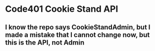 # Code401 Cookie Stand API

## I know the repo says CookieStandAdmin, but I made a mistake that I cannot change now, but this is the API, not Admin


